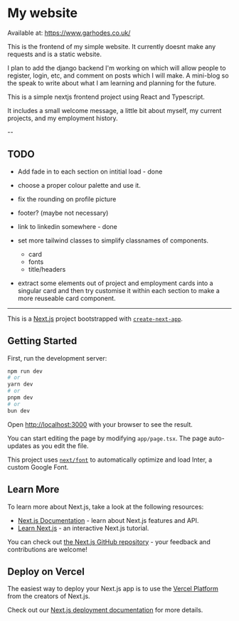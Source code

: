 # My website

Available at: https://www.garhodes.co.uk/

This is the frontend of my simple website. It currently doesnt make any requests and is a static website.

I plan to add the django backend I'm working on which will allow people to register, login, etc, and comment on posts which I will make.
A mini-blog so the speak to write about what I am learning and planning for the future.

This is a simple nextjs frontend project using React and Typescript. 

It includes a small welcome message, a little bit about myself, my current projects, and my employment history.

--

## TODO

- Add fade in to each section on intitial load - done

- choose a proper colour palette and use it.

- fix the rounding on profile picture

- footer? (maybe not necessary)

- link to linkedin somewhere - done

- set more tailwind classes to simplify classnames of components.
    - card
    - fonts
    - title/headers

- extract some elements out of project and employment cards into a singular card and then try customise it within each section to make a more reuseable card component.






---

This is a [Next.js](https://nextjs.org/) project bootstrapped with [`create-next-app`](https://github.com/vercel/next.js/tree/canary/packages/create-next-app).

## Getting Started

First, run the development server:

```bash
npm run dev
# or
yarn dev
# or
pnpm dev
# or
bun dev
```

Open [http://localhost:3000](http://localhost:3000) with your browser to see the result.

You can start editing the page by modifying `app/page.tsx`. The page auto-updates as you edit the file.

This project uses [`next/font`](https://nextjs.org/docs/basic-features/font-optimization) to automatically optimize and load Inter, a custom Google Font.

## Learn More

To learn more about Next.js, take a look at the following resources:

- [Next.js Documentation](https://nextjs.org/docs) - learn about Next.js features and API.
- [Learn Next.js](https://nextjs.org/learn) - an interactive Next.js tutorial.

You can check out [the Next.js GitHub repository](https://github.com/vercel/next.js/) - your feedback and contributions are welcome!

## Deploy on Vercel

The easiest way to deploy your Next.js app is to use the [Vercel Platform](https://vercel.com/new?utm_medium=default-template&filter=next.js&utm_source=create-next-app&utm_campaign=create-next-app-readme) from the creators of Next.js.

Check out our [Next.js deployment documentation](https://nextjs.org/docs/deployment) for more details.

